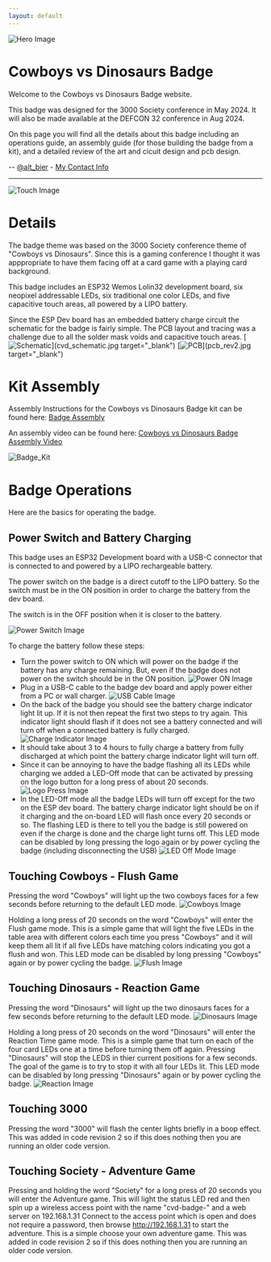 ```yaml
---
layout: default
---
```


![Hero Image](Hero.gif)

# Cowboys vs Dinosaurs Badge

Welcome to the Cowboys vs Dinosaurs Badge website.

This badge was designed for the 3000 Society conference in May 2024.
It will also be made available at the DEFCON 32 conference in Aug 2024.

On this page you will find all the details about this badge including an operations guide, an assembly guide (for those building the badge from a kit), and a detailed review of the art and cicuit design and pcb design.

-- [@alt_bier](https://twitter.com/alt_bier)  - [My Contact Info](https://gowen.net/about)

---

![Touch Image](HeroTouch.gif)

# Details

The badge theme was based on the 3000 Society conference theme of "Cowboys vs Dinosaurs".
Since this is a gaming conference I thought it was apppropriate to have them facing off at a card game with a playing card background.

This badge includes an ESP32 Wemos Lolin32 development board, six neopixel addressable LEDs, six traditional one color LEDs, and five capacitive touch areas, all powered by a LIPO battery.

Since the ESP Dev board has an embedded battery charge circuit the schematic for the badge is fairly simple.
The PCB layout and tracing was a challenge due to all the solder mask voids and capacitive touch areas.
[![Schematic](cvd_schematic_sm.jpg)](cvd_schematic.jpg target="_blank")
[![PCB](pcb_rev2_sm.jpg)](pcb_rev2.jpg target="_blank")

# Kit Assembly

Assembly Instructions for the Cowboys vs Dinosaurs Badge kit can be found here: [Badge Assembly](assembly.md)

An assembly video can be found here:
[Cowboys vs Dinosaurs Badge Assembly Video](https://www.youtube.com/watch?v=riOWy_HshVY&ab_channel=alt_bier_hacker)

![Badge_Kit](AssemblyPicture31sm.jpg)

# Badge Operations

Here are the basics for operating the badge.

## Power Switch and Battery Charging

This badge uses an ESP32 Development board with a USB-C connector that is connected to and powered by a LIPO rechargeable battery.

The power switch on the badge is a direct cutoff to the LIPO battery.
So the switch must be in the ON position in order to charge the battery from the dev board.

The switch is in the OFF position when it is closer to the battery.

![Power Switch Image](badge_pic_02a.jpg)

To charge the battery follow these steps:
* Turn the power switch to ON which will power on the badge if the battery has any charge remaining.  But, even if the badge does not power on the switch should be in the ON position. ![Power ON Image](badge_pic_06.jpg)
* Plug in a USB-C cable to the badge dev board and apply power either from a PC or wall charger. ![USB Cable Image](badge_pic_07.jpg)
* On the back of the badge you should see the battery charge indicator light lit up.  If it is not then repeat the first two steps to try again.  This indicator light should flash if it does not see a battery connected and will turn off when a connected battery is fully charged. ![Charge Indicator Image](badge_pic_08a.jpg)
* It should take about 3 to 4 hours to fully charge a battery from fully discharged at which point the battery charge indicator light will turn off.
* Since it can be annoying to have the badge flashing all its LEDs while charging we added a LED-Off mode that can be activated by pressing on the logo button for a long press of about 20 seconds. ![Logo Press Image](badge_pic_09a.jpg)
* In the LED-Off mode all the badge LEDs will turn off except for the two on the ESP dev board.  The battery charge indicator light should be on if it charging and the on-board LED will flash once every 20 seconds or so.  The flashing LED is there to tell you the badge is still powered on even if the charge is done and the charge light turns off. This LED mode can be disabled by long pressing the logo again or by power cycling the badge (including disconnecting the USB) ![LED Off Mode Image](badge_pic_11.jpg)

## Touching Cowboys - Flush Game

Pressing the word "Cowboys" will light up the two cowboys faces for a few seconds before returning to the default LED mode. ![Cowboys Image](badge_pic_12.jpg)

Holding a long press of 20 seconds on the word "Cowboys" will enter the Flush game mode.
This is a simple game that will light the five LEDs in the table area with different colors each time you press "Cowboys" and it will keep them all lit if all five LEDs have matching colors indicating you got a flush and won.  This LED mode can be disabled by long pressing "Cowboys" again or by power cycling the badge. ![Flush Image](badge_pic_14.jpg)

## Touching Dinosaurs - Reaction Game

Pressing the word "Dinosaurs" will light up the two dinosaurs faces for a few seconds before returning to the default LED mode. ![Dinosaurs Image](badge_pic_15.jpg)

Holding a long press of 20 seconds on the word "Dinosaurs" will enter the Reaction Time game mode.
This is a simple game that turn on each of the four card LEDs one at a time before turning them off again.  Pressing "Dinosaurs" will stop the LEDS in thier current positions for a few seconds.  The goal of the game is to try to stop it with all four LEDs lit. This LED mode can be disabled by long pressing "Dinosaurs" again or by power cycling the badge. ![Reaction Image](badge_pic_16.jpg)

## Touching 3000

Pressing the word "3000" will flash the center lights briefly in a boop effect.
This was added in code revision 2 so if this does nothing then you are running an older code version.

## Touching Society - Adventure Game

Pressing and holding the word "Society" for a long press of 20 seconds you will enter the Adventure game.
This will light the status LED red and then spin up a wireless access point with the name "cvd-badge-<MAC>" and a web server on 192.168.1.31
Connect to the access point which is open and does not require a password, then browse http://192.168.1.31 to start the adventure.
This is a simple choose your own adventure game.
This was added in code revision 2 so if this does nothing then you are running an older code version.

